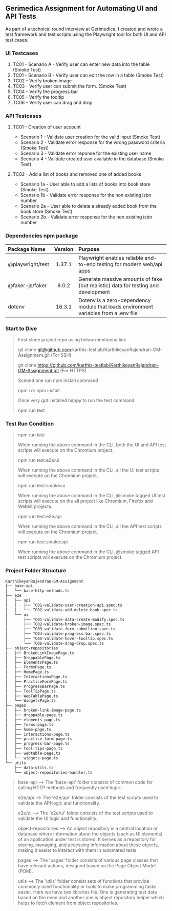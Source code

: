 ## Gerimedica Assignment for Automating UI and API Tests

As part of a technical round interview at Gerimedica, I created and wrote a test framework and test scripts using the Playwright tool for both UI and API test cases.

### UI Testcases

1. TC01 - Scenario A - Verify user can enter new data into the table (Smoke Test)
2. TC01 - Scenario B - Verify user can edit the row in a table (Smoke Test)
3. TC02 - Verify broken image
4. TC03 - Verify user can submit the form. (Smoke Test)
5. TC04 - Verify the progress bar
6. TC05 - Verify the tooltip
7. TC06 - Verify user can drag and drop

### API Testcases

1. TC01 - Creation of user account
   - Scenario 1 - Validate user creation for the valid input (Smoke Test)
   - Scenario 2 - Validate error response for the wrong password criteria (Smoke Test)
   - Scenario 3 - Validate error reponse for the existing user name
   - Scenario 4 - Validate created user available in the database (Smoke Test)
  
2. TC02 - Add a list of books and removed one of added books
   - Scenario 1a - User able to add a lists of books into book store (Smoke Test)
   - Scenario 1b - Validate error response for the non existing isbn number
   - Scenario 2a - User able to delete a already added book from the book store (Smoke Test)
   - Scenario 2b - Validate error response for the non existing isbn number

### Dependencies npm package

| Package Name     | Version   | Purpose                                                                              |
| :------------    | :-------: | :-------                                                                             |
| @playwright/test | 1.37.1    | Playwright enables reliable end-to-end testing for modern web/api apps               |
| @faker-js/faker  | 8.0.2     | Generate massive amounts of fake (but realistic) data for testing and development    |
| dotenv           | 16.3.1    | Dotenv is a zero-dependency module that loads environment variables from a .env file |

### Start to Dive

> First clone project repo using below mentioend link
> 
> git clone git@github.com:karthis-testlab/KarthikeyanRajendran-GM-Assignment.git (For SSH)
> 
> git clone https://github.com/karthis-testlab/KarthikeyanRajendran-GM-Assignment.git (For HTTPS)
>
> Sceond one run npm install command
> 
> npm i or npm install
>
> Once very got installed happy to run the test command
> 
> npm run test
> 

### Test Run Condition

> npm run test
>
> When running the above command in the CLI, both the UI and API test scripts will execute on the Chromium project.
>
> npm run test:e2e:ui
>
> When running the above command in the CLI, all the UI test scripts will execute on the Chromium project.
>
> npm run test:smoke:ui
>
> When running the above command in the CLI, @smoke tagged UI test scripts will execute on the all project like Chromium, Firefox and Webkit projects.
>
> npm run test:e2e:api
>
> When running the above command in the CLI, all the API test scripts will execute on the Chromium project.
>
> npm run test:smoke:api
>
> When running the above command in the CLI, @smoke tagged API test scripts will execute on the Chromium project.
> 

### Project Folder Structure

```md
KarthikeyanRajendran-GM-Assignment
├── base-api
│   └── base-http-methods.ts
├── e2e
│   ├── api
│   │   ├── TC01-validate-user-creation-api.spec.ts
│   │   └── TC02-validate-add-delete-book.spec.ts
│   └── ui
│       ├── TC01-validate-data-create-modify.spec.ts
│       ├── TC02-validate-broken-image.spec.ts
│       ├── TC03-validate-form-submition.spec.ts
│       ├── TC04-validate-progress-bar.spec.ts
│       ├── TC05-validate-hover-tooltip.spec.ts
│       └── TC06-validate-drag-drop.spec.ts
├── object-repositories
│   ├── BrokenLinkImagePage.ts
│   ├── DroppablePage.ts
│   ├── ElementsPage.ts
│   ├── FormsPage.ts
│   ├── HomePage.ts
│   ├── InteractionsPage.ts
│   ├── PracticeFormPage.ts
│   ├── ProgressBarPage.ts
│   ├── ToolTipPage.ts
│   ├── WebTablePage.ts
│   └── WidgetsPage.ts
├── pages
│   ├── broken-link-image-page.ts
│   ├── droppable-page.ts
│   ├── elements-page.ts
│   ├── forms-page.ts
│   ├── home-page.ts
│   ├── interactions-page.ts
│   ├── practice-form-page.ts
│   ├── progress-bar-page.ts
│   ├── tool-tips-page.ts
│   ├── webtable-page.ts
│   └── widgets-page.ts
└── utils
    ├── data-utils.ts
    └── object-repositories-handler.ts
```
>
> base-api --> The 'base-api' folder consists of common code for calling HTTP methods and frequently used logic.
>
> e2e/api --> The 'e2e/api' folder consists of the test scripts used to validate the API logic and functionality.
>
> e2e/ui --> The 'e2e/ui' folder consists of the test scripts used to validate the UI logic and functionality.
>
> object-repositories --> An object repository is a central location or database where information about the objects (such as UI elements) of an application under test is stored. It serves as a repository for storing, managing, and accessing information about these objects, making it easier to interact with them in automated tests.
>
> pages --> The 'pages' folder consists of various page classes that have relevant actions, designed based on the Page Object Model (POM).
>
> utils --> The 'utils' folder consist sets of functions that provide commonly used functionality or tools to make programming tasks easier. Here we have two libraries file. One is generating test data based on the need and another one is object repository helper which helps to fetch element from object repositories.
> 